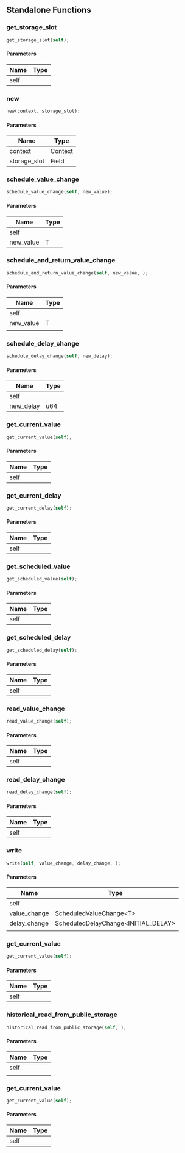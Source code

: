 ## Standalone Functions

### get_storage_slot

```rust
get_storage_slot(self);
```

#### Parameters
| Name | Type |
| --- | --- |
| self |  |

### new

```rust
new(context, storage_slot);
```

#### Parameters
| Name | Type |
| --- | --- |
| context | Context |
| storage_slot | Field |

### schedule_value_change

```rust
schedule_value_change(self, new_value);
```

#### Parameters
| Name | Type |
| --- | --- |
| self |  |
| new_value | T |

### schedule_and_return_value_change

```rust
schedule_and_return_value_change(self, new_value, );
```

#### Parameters
| Name | Type |
| --- | --- |
| self |  |
| new_value | T |
|  |  |

### schedule_delay_change

```rust
schedule_delay_change(self, new_delay);
```

#### Parameters
| Name | Type |
| --- | --- |
| self |  |
| new_delay | u64 |

### get_current_value

```rust
get_current_value(self);
```

#### Parameters
| Name | Type |
| --- | --- |
| self |  |

### get_current_delay

```rust
get_current_delay(self);
```

#### Parameters
| Name | Type |
| --- | --- |
| self |  |

### get_scheduled_value

```rust
get_scheduled_value(self);
```

#### Parameters
| Name | Type |
| --- | --- |
| self |  |

### get_scheduled_delay

```rust
get_scheduled_delay(self);
```

#### Parameters
| Name | Type |
| --- | --- |
| self |  |

### read_value_change

```rust
read_value_change(self);
```

#### Parameters
| Name | Type |
| --- | --- |
| self |  |

### read_delay_change

```rust
read_delay_change(self);
```

#### Parameters
| Name | Type |
| --- | --- |
| self |  |

### write

```rust
write(self, value_change, delay_change, );
```

#### Parameters
| Name | Type |
| --- | --- |
| self |  |
| value_change | ScheduledValueChange&lt;T&gt; |
| delay_change | ScheduledDelayChange&lt;INITIAL_DELAY&gt; |
|  |  |

### get_current_value

```rust
get_current_value(self);
```

#### Parameters
| Name | Type |
| --- | --- |
| self |  |

### historical_read_from_public_storage

```rust
historical_read_from_public_storage(self, );
```

#### Parameters
| Name | Type |
| --- | --- |
| self |  |
|  |  |

### get_current_value

```rust
get_current_value(self);
```

#### Parameters
| Name | Type |
| --- | --- |
| self |  |

